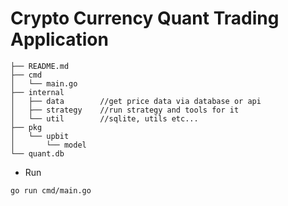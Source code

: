 # Crypto Currency Quant Trading Application


```
├── README.md
├── cmd
│   └── main.go
├── internal
│   ├── data        //get price data via database or api
│   ├── strategy    //run strategy and tools for it
│   └── util        //sqlite, utils etc...
├── pkg
│   └── upbit
│       └── model
└── quant.db
```

- Run
```bash
go run cmd/main.go
```



